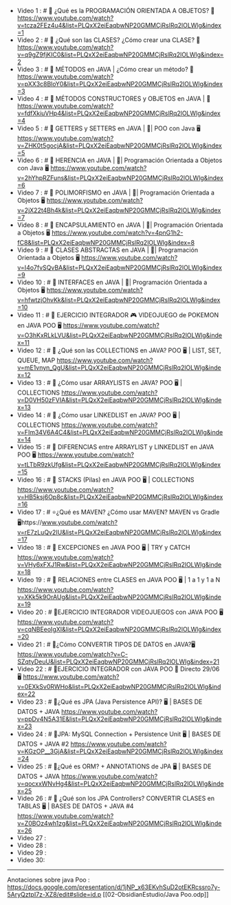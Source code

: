 - Video 1 : # 🚀 ¿Qué es la PROGRAMACIÓN ORIENTADA A OBJETOS? 🤔 https://www.youtube.com/watch?v=tcza2FEz4u4&list=PLQxX2eiEaqbwNP20GMMCjRslRq2lOLWlg&index=1 
- Video 2 : # 🚀 ¿Qué son las CLASES? ¿Cómo crear una CLASE? 🤔 https://www.youtube.com/watch?v=q9gZ9fjKIC0&list=PLQxX2eiEaqbwNP20GMMCjRslRq2lOLWlg&index=2
- Video 3 : # 🚀 MÉTODOS en JAVA | ¿Cómo crear un método? 🤔 https://www.youtube.com/watch?v=pXX3c8BloY0&list=PLQxX2eiEaqbwNP20GMMCjRslRq2lOLWlg&index=3
- Video 4 : # 🚀 MÉTODOS CONSTRUCTORES y OBJETOS en JAVA | 🤔 https://www.youtube.com/watch?v=fdfXkiuVHp4&list=PLQxX2eiEaqbwNP20GMMCjRslRq2lOLWlg&index=4
- Video 5 : # 🚀 GETTERS y SETTERS en JAVA | 🤔| POO con Java 🖥️ https://www.youtube.com/watch?v=ZHK0t5gocjA&list=PLQxX2eiEaqbwNP20GMMCjRslRq2lOLWlg&index=5
- Video 6 : # 🚀 HERENCIA en JAVA | 🤔| Programación Orientada a Objetos con Java 🖥️ https://www.youtube.com/watch?v=2hYhpRZFuns&list=PLQxX2eiEaqbwNP20GMMCjRslRq2lOLWlg&index=6
- Video 7 : # 🚀 POLIMORFISMO en JAVA | 🤔| Programación Orientada a Objetos 🖥️ https://www.youtube.com/watch?v=2jX22t4Bh4k&list=PLQxX2eiEaqbwNP20GMMCjRslRq2lOLWlg&index=7
- Video 8 : # 🚀 ENCAPSULAMIENTO en JAVA | 🤔| Programación Orientada a Objetos 🖥️ https://www.youtube.com/watch?v=4pnG1h2-fC8&list=PLQxX2eiEaqbwNP20GMMCjRslRq2lOLWlg&index=8
- Video 9 : # 🚀 CLASES ABSTRACTAS en JAVA | 🤔| Programación Orientada a Objetos 🖥️ https://www.youtube.com/watch?v=I4o7fvSQvBA&list=PLQxX2eiEaqbwNP20GMMCjRslRq2lOLWlg&index=9
- Video 10 : # 🚀 INTERFACES en JAVA | 🤔| Programación Orientada a Objetos 🖥️ https://www.youtube.com/watch?v=hfwtzjOhvKk&list=PLQxX2eiEaqbwNP20GMMCjRslRq2lOLWlg&index=10
- Video 11 : # 🚀 EJERCICIO INTEGRADOR 🎮 VIDEOJUEGO de POKEMON en JAVA POO 🖥️ https://www.youtube.com/watch?v=O3hKxRLkLVU&list=PLQxX2eiEaqbwNP20GMMCjRslRq2lOLWlg&index=11
- Video 12 : # 🚀 ¿Qué son las COLLECTIONS en JAVA? POO 🖥️ | LIST, SET, QUEUE, MAP https://www.youtube.com/watch?v=mE1vnyn_QgU&list=PLQxX2eiEaqbwNP20GMMCjRslRq2lOLWlg&index=12
- Video 13 : # 🚀 ¿Cómo usar ARRAYLISTS en JAVA? POO 🖥️ | COLLECTIONS https://www.youtube.com/watch?v=D0VH50zFVIA&list=PLQxX2eiEaqbwNP20GMMCjRslRq2lOLWlg&index=13
- Video 14 : # 🚀 ¿Cómo usar LINKEDLIST en JAVA? POO 🖥️ | COLLECTIONS https://www.youtube.com/watch?v=FIm34V6A4C4&list=PLQxX2eiEaqbwNP20GMMCjRslRq2lOLWlg&index=14
- Video 15 : # 🚀 DIFERENCIAS entre ARRAYLIST y LINKEDLIST en JAVA POO 🖥️ https://www.youtube.com/watch?v=tLTbR9zkUfg&list=PLQxX2eiEaqbwNP20GMMCjRslRq2lOLWlg&index=15
- Video 16 : # 🚀 STACKS (Pilas) en JAVA POO 🖥️ | COLLECTIONS https://www.youtube.com/watch?v=HB5ksj6Op8c&list=PLQxX2eiEaqbwNP20GMMCjRslRq2lOLWlg&index=16
- Video 17 : # ⭐¿Qué es MAVEN? ¿Cómo usar MAVEN? MAVEN vs Gradle 🖥️https://www.youtube.com/watch?v=rE7zLuQv2IU&list=PLQxX2eiEaqbwNP20GMMCjRslRq2lOLWlg&index=17
- Video 18 : # 🚀 EXCEPCIONES en JAVA POO 🖥️ | TRY y CATCH https://www.youtube.com/watch?v=VHy6xFXJ1Rw&list=PLQxX2eiEaqbwNP20GMMCjRslRq2lOLWlg&index=18
- Video 19 : # 🚀 RELACIONES entre CLASES en JAVA POO 🖥️ | 1 a 1 y 1 a N https://www.youtube.com/watch?v=XKk5k9OrAUg&list=PLQxX2eiEaqbwNP20GMMCjRslRq2lOLWlg&index=19
- Video 20 : # 🚀EJERCICIO INTEGRADOR VIDEOJUEGOS con JAVA POO 🖥️ https://www.youtube.com/watch?v=cqNBEeoIgXI&list=PLQxX2eiEaqbwNP20GMMCjRslRq2lOLWlg&index=20
- Video 21 : # 🚀¿Cómo CONVERTIR TIPOS DE DATOS en JAVA?🖥️ https://www.youtube.com/watch?v=C-SZqtyDeuU&list=PLQxX2eiEaqbwNP20GMMCjRslRq2lOLWlg&index=21
- Video 22 : # 🚀EJERCICIO INTEGRADOR con JAVA POO 🔴 Directo 29/06 🖥️ https://www.youtube.com/watch?v=0EXkSv0RWHo&list=PLQxX2eiEaqbwNP20GMMCjRslRq2lOLWlg&index=22
- Video 23 : # 🚀¿Qué es JPA (Java Persistence API)? 🖥️ | BASES DE DATOS + JAVA https://www.youtube.com/watch?v=ppDv4N5A31E&list=PLQxX2eiEaqbwNP20GMMCjRslRq2lOLWlg&index=23
- Video 24 : # 🚀JPA: MySQL Connection + Persistence Unit 🖥️ | BASES DE DATOS + JAVA #2 https://www.youtube.com/watch?v=KGzOP__3GjA&list=PLQxX2eiEaqbwNP20GMMCjRslRq2lOLWlg&index=24
- Video 25 : # 🚀¿Qué es ORM? + ANNOTATIONS de JPA 🖥️ | BASES DE DATOS + JAVA https://www.youtube.com/watch?v=qocxxWNvHg4&list=PLQxX2eiEaqbwNP20GMMCjRslRq2lOLWlg&index=25
- Video 26 : # 🚀 ¿Qué son los JPA Controllers? CONVERTIR CLASES en TABLAS 🖥️ | BASES DE DATOS + JAVA #4 https://www.youtube.com/watch?v=Z0BOz4wh1zg&list=PLQxX2eiEaqbwNP20GMMCjRslRq2lOLWlg&index=26
- Video 27 : 
- Video 28 : 
- Video 29 : 
- Video 30: 







--------
Anotaciones sobre java Poo : https://docs.google.com/presentation/d/1jNP_x63EKvhSuD2otEKRcssro7y-5AryQztpI7z-XZ8/edit#slide=id.p
[[02-ObsidianEstudio/Java Poo.odp]]
